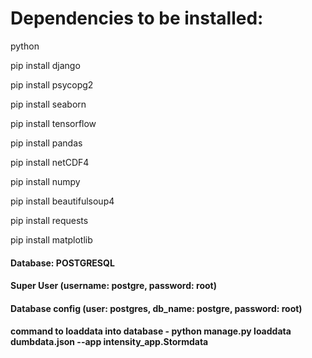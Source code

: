 # Dependencies to be installed:
python

pip install django

pip install psycopg2

pip install seaborn

pip install tensorflow

pip install pandas

pip install netCDF4

pip install numpy

pip install beautifulsoup4

pip install requests

pip install matplotlib

#### Database: POSTGRESQL

#### Super User (username: postgre, password: root)

#### Database config (user: postgres, db_name: postgre, password: root)

#### command to loaddata into database - python manage.py loaddata dumbdata.json --app intensity_app.Stormdata
